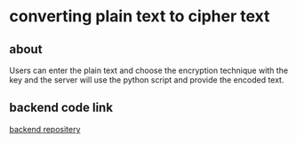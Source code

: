 
# converting plain text to cipher text

## about

Users can enter the plain text and choose the encryption technique with the key and the server will use the python script and provide the encoded text.

## backend code link

[backend repositery](https://github.com/abhishekkumar-ug21/backend-plain-text-to-cipher-text)

